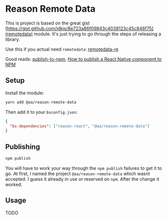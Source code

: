# Reason Remote Data

This is project is based on the great gist [https://gist.github.com/idkjs/8e723a86f09843c4038123c45c846f75](remotedata) module.
It's just trying to go through the steps of releasing a library.

Use this if you actual need `remotedata`: [remotedata-re](https://github.com/lrosa007/remotedata-re)

Good reads: [publish-to-npm](https://zellwk.com/blog/publish-to-npm/), [How to publish a React Native component to NPM](https://www.freecodecamp.org/news/how-to-publish-a-react-native-component-to-npm-its-easier-than-you-think-51f6ae1ef850/)

## Setup

Install the module:

```bash
yarn add @aa/reason-remote-data
```

Then add it to your `bsconfig.json`:

```json
{
  "bs-dependencies": ["reason-react", "@aa/reason-remote-data"]
}
```

## Publishing

```bash
npm publish
```

You will have to work your way through the `npm publish` failures to get it to go. At first, I named the project `@aa/reason-remote-data` which wasnt accepted. I guess it already in use or reserved on `npm`. After the change it worked.

## Usage

TODO
